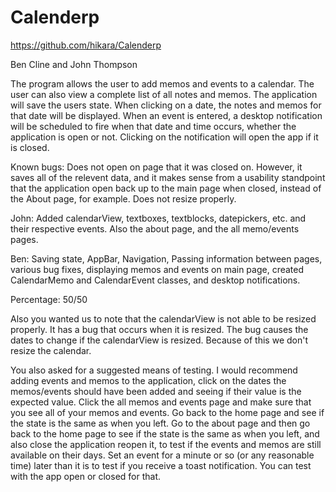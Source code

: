 # Calenderp

https://github.com/hikara/Calenderp

Ben Cline and John Thompson

The program allows the user to add memos and events to a calendar. The user can also view a complete list of all 
notes and memos. The application will save the users state. When clicking on a date, the notes and memos for that
date will be displayed. When an event is entered, a desktop notification will be scheduled to fire when that date
and time occurs, whether the application is open or not. Clicking on the notification will open the app if it is closed.

Known bugs:
Does not open on page that it was closed on. However, it saves all of the relevent data, and it makes sense from a
usability standpoint that the application open back up to the main page when closed, instead of the About page, for
example. Does not resize properly.

John:
Added calendarView, textboxes, textblocks, datepickers, etc. and their respective events. Also the about page, 
and the all memo/events pages.

Ben:
Saving state, AppBar, Navigation, Passing information between pages, various bug fixes, displaying memos and
events on main page, created CalendarMemo and CalendarEvent classes, and desktop notifications.

Percentage: 50/50

Also you wanted us to note that the calendarView is not able to be resized properly. It has a bug that occurs when
it is resized. The bug causes the dates to change if the calendarView is resized. Because of this we don't resize
the calendar.

You also asked for a suggested means of testing. I would recommend adding events and memos to the application, 
click on the dates the memos/events should have been added and seeing if their value is the expected value.
Click the all memos and events page and make sure that you see all of your memos and events. Go back to the home
page and see if the state is the same as when you left. Go to the about page and then go back to the home page to 
see if the state is the same as when you left, and also close the application reopen it, to test if the events and
memos are still available on their days. Set an event for a minute or so (or any reasonable time) later than it is
to test if you receive a toast notification. You can test with the app open or closed for that.
